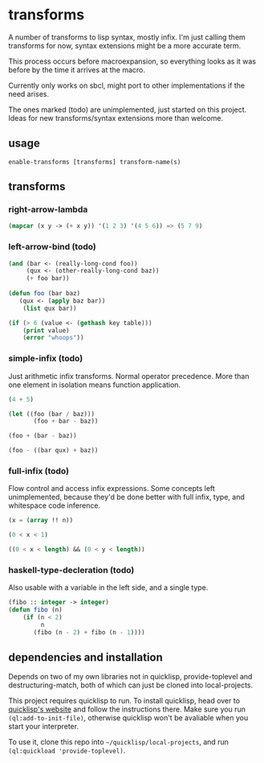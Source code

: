 # transforms
A number of transforms to lisp syntax, mostly infix.
I'm just calling them transforms for now, syntax extensions might be a more accurate term.

This process occurs before macroexpansion, so everything looks as it was before by the time it arrives at the macro.

Currently only works on sbcl, might port to other implementations if the need arises.

The ones marked (todo) are unimplemented, just started on this project. Ideas for new transforms/syntax extensions more than welcome.

## usage
`enable-transforms [transforms] transform-name(s)`

## transforms

### right-arrow-lambda

```cl
(mapcar (x y -> (+ x y)) '(1 2 3) '(4 5 6)) => (5 7 9)
```

### left-arrow-bind (todo)

```cl
(and (bar <- (really-long-cond foo)) 
     (qux <- (other-really-long-cond baz))
     (+ foo bar))
	
(defun foo (bar baz)
   (qux <- (apply baz bar))
	(list qux bar))

(if (> 6 (value <- (gethash key table))) 
	(print value) 
	(error "whoops"))
```

### simple-infix (todo)

Just arithmetic infix transforms. Normal operator precedence.
More than one element in isolation means function application.

```cl
(4 + 5)

(let ((foo (bar / baz)))
	   (foo + bar - baz))

(foo + (bar - baz))

(foo - ((bar qux) + baz))
```

### full-infix (todo)

Flow control and access infix expressions.
Some concepts left unimplemented, because they'd be done better with full infix, type, and whitespace code inference.

```cl
(x = (array !! n))

(0 < x < 1)

((0 < x < length) && (0 < y < length))
```

### haskell-type-decleration (todo)

Also usable with a variable in the left side, and a single type.

```cl
(fibo :: integer -> integer)
(defun fibo (n)
	(if (n < 2)
		 n
       (fibo (n - 2) + fibo (n - 1))))

```

## dependencies and installation

Depends on two of my own libraries not in quicklisp, provide-toplevel and destructuring-match, both of which can just
be cloned into local-projects.

This project requires quicklisp to run.
To install quicklisp, head over to [quicklisp's website](https://www.quicklisp.org/beta/) and follow 
the instructions there. Make sure you run `(ql:add-to-init-file)`, otherwise quicklisp won't be avaliable 
when you start your interpreter.

To use it, clone this repo into `~/quicklisp/local-projects`, and run `(ql:quickload 'provide-toplevel)`.
